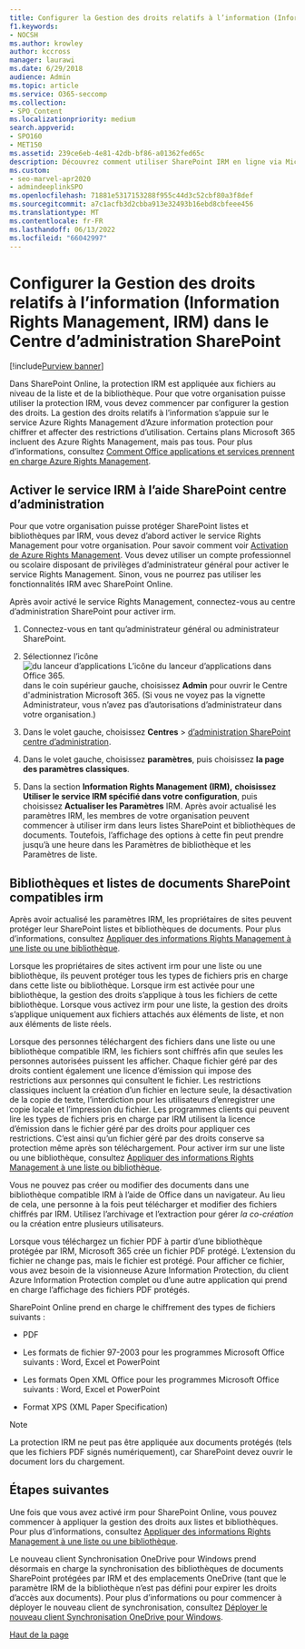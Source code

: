 ```yaml
---
title: Configurer la Gestion des droits relatifs à l’information (Information Rights Management, IRM) dans le Centre d’administration SharePoint
f1.keywords:
- NOCSH
ms.author: krowley
author: kccross
manager: laurawi
ms.date: 6/29/2018
audience: Admin
ms.topic: article
ms.service: O365-seccomp
ms.collection:
- SPO_Content
ms.localizationpriority: medium
search.appverid:
- SPO160
- MET150
ms.assetid: 239ce6eb-4e81-42db-bf86-a01362fed65c
description: Découvrez comment utiliser SharePoint IRM en ligne via Microsoft Azure Active Directory Rights Management Services (RMS) pour protéger SharePoint listes et bibliothèques de documents.
ms.custom:
- seo-marvel-apr2020
- admindeeplinkSPO
ms.openlocfilehash: 71881e5317153288f955c44d3c52cbf80a3f8def
ms.sourcegitcommit: a7c1acfb3d2cbba913e32493b16ebd8cbfeee456
ms.translationtype: MT
ms.contentlocale: fr-FR
ms.lasthandoff: 06/13/2022
ms.locfileid: "66042997"
---
```

# <a name="set-up-information-rights-management-irm-in-sharepoint-admin-center"></a>Configurer la Gestion des droits relatifs à l’information (Information Rights Management, IRM) dans le Centre d’administration SharePoint

[!include[Purview banner](../includes/purview-rebrand-banner.md)]

Dans SharePoint Online, la protection IRM est appliquée aux fichiers au niveau de la liste et de la bibliothèque. Pour que votre organisation puisse utiliser la protection IRM, vous devez commencer par configurer la gestion des droits. La gestion des droits relatifs à l’information s’appuie sur le service Azure Rights Management d’Azure information protection pour chiffrer et affecter des restrictions d’utilisation. Certains plans Microsoft 365 incluent des Azure Rights Management, mais pas tous. Pour plus d’informations, consultez [Comment Office applications et services prennent en charge Azure Rights Management](/azure/information-protection/understand-explore/office-apps-services-support).
  
## <a name="turn-on-irm-service-using-sharepoint-admin-center"></a>Activer le service IRM à l’aide SharePoint centre d’administration

Pour que votre organisation puisse protéger SharePoint listes et bibliothèques par IRM, vous devez d’abord activer le service Rights Management pour votre organisation. Pour savoir comment voir [Activation de Azure Rights Management](/information-protection/deploy-use/activate-service). Vous devez utiliser un compte professionnel ou scolaire disposant de privilèges d’administrateur général pour activer le service Rights Management. Sinon, vous ne pourrez pas utiliser les fonctionnalités IRM avec SharePoint Online.
  
Après avoir activé le service Rights Management, connectez-vous au centre d’administration SharePoint pour activer irm.
  
1. Connectez-vous en tant qu’administrateur général ou administrateur SharePoint.
    
2. Sélectionnez l’icône ![du lanceur d’applications L’icône du lanceur d’applications dans Office 365.](../media/e5aee650-c566-4100-aaad-4cc2355d909f.png) dans le coin supérieur gauche, choisissez **Admin** pour ouvrir le Centre d'administration Microsoft 365. (Si vous ne voyez pas la vignette Administrateur, vous n’avez pas d’autorisations d’administrateur dans votre organisation.) 
    
3. Dans le volet gauche, choisissez **Centres** \> <a href="https://go.microsoft.com/fwlink/?linkid=2185219" target="_blank">d’administration SharePoint centre d’administration</a>.
    
4. Dans le volet gauche, choisissez **paramètres**, puis choisissez **la page des paramètres classiques**.
    
5. Dans la section **Information Rights Management (IRM),** **choisissez Utiliser le service IRM spécifié dans votre configuration**, puis choisissez **Actualiser les Paramètres** IRM. Après avoir actualisé les paramètres IRM, les membres de votre organisation peuvent commencer à utiliser irm dans leurs listes SharePoint et bibliothèques de documents. Toutefois, l’affichage des options à cette fin peut prendre jusqu’à une heure dans les Paramètres de bibliothèque et les Paramètres de liste.
    
## <a name="irm-enable-sharepoint-document-libraries-and-lists"></a>Bibliothèques et listes de documents SharePoint compatibles irm
<a name="__toc220831191"> </a>

Après avoir actualisé les paramètres IRM, les propriétaires de sites peuvent protéger leur SharePoint listes et bibliothèques de documents. Pour plus d’informations, consultez [Appliquer des informations Rights Management à une liste ou une bibliothèque](apply-irm-to-a-list-or-library.md).
  
Lorsque les propriétaires de sites activent irm pour une liste ou une bibliothèque, ils peuvent protéger tous les types de fichiers pris en charge dans cette liste ou bibliothèque. Lorsque irm est activée pour une bibliothèque, la gestion des droits s’applique à tous les fichiers de cette bibliothèque. Lorsque vous activez irm pour une liste, la gestion des droits s’applique uniquement aux fichiers attachés aux éléments de liste, et non aux éléments de liste réels.
  
Lorsque des personnes téléchargent des fichiers dans une liste ou une bibliothèque compatible IRM, les fichiers sont chiffrés afin que seules les personnes autorisées puissent les afficher. Chaque fichier géré par des droits contient également une licence d’émission qui impose des restrictions aux personnes qui consultent le fichier. Les restrictions classiques incluent la création d’un fichier en lecture seule, la désactivation de la copie de texte, l’interdiction pour les utilisateurs d’enregistrer une copie locale et l’impression du fichier. Les programmes clients qui peuvent lire les types de fichiers pris en charge par IRM utilisent la licence d’émission dans le fichier géré par des droits pour appliquer ces restrictions. C’est ainsi qu’un fichier géré par des droits conserve sa protection même après son téléchargement. Pour activer irm sur une liste ou une bibliothèque, consultez [Appliquer des informations Rights Management à une liste ou bibliothèque](apply-irm-to-a-list-or-library.md).
  
Vous ne pouvez pas créer ou modifier des documents dans une bibliothèque compatible IRM à l’aide de Office dans un navigateur. Au lieu de cela, une personne à la fois peut télécharger et modifier des fichiers chiffrés par IRM. Utilisez l’archivage et l’extraction pour gérer  *la co-création* ou la création entre plusieurs utilisateurs. 
  
Lorsque vous téléchargez un fichier PDF à partir d’une bibliothèque protégée par IRM, Microsoft 365 crée un fichier PDF protégé. L’extension du fichier ne change pas, mais le fichier est protégé. Pour afficher ce fichier, vous avez besoin de la visionneuse Azure Information Protection, du client Azure Information Protection complet ou d’une autre application qui prend en charge l’affichage des fichiers PDF protégés.
  
SharePoint Online prend en charge le chiffrement des types de fichiers suivants :
  
- PDF
    
- Les formats de fichier 97-2003 pour les programmes Microsoft Office suivants : Word, Excel et PowerPoint
    
- Les formats Open XML Office pour les programmes Microsoft Office suivants : Word, Excel et PowerPoint
    
- Format XPS (XML Paper Specification)
 
> [!NOTE]
> La protection IRM ne peut pas être appliquée aux documents protégés (tels que les fichiers PDF signés numériquement), car SharePoint devez ouvrir le document lors du chargement. 

## <a name="next-steps"></a>Étapes suivantes
<a name="__toc220831191"> </a>

Une fois que vous avez activé irm pour SharePoint Online, vous pouvez commencer à appliquer la gestion des droits aux listes et bibliothèques. Pour plus d’informations, consultez [Appliquer des informations Rights Management à une liste ou une bibliothèque](apply-irm-to-a-list-or-library.md).
  
Le nouveau client Synchronisation OneDrive pour Windows prend désormais en charge la synchronisation des bibliothèques de documents SharePoint protégées par IRM et des emplacements OneDrive (tant que le paramètre IRM de la bibliothèque n’est pas défini pour expirer les droits d’accès aux documents). Pour plus d’informations ou pour commencer à déployer le nouveau client de synchronisation, consultez [Déployer le nouveau client Synchronisation OneDrive pour Windows](/onedrive/deploy-on-windows).
  
[Haut de la page](set-up-irm-in-sp-admin-center.md)
